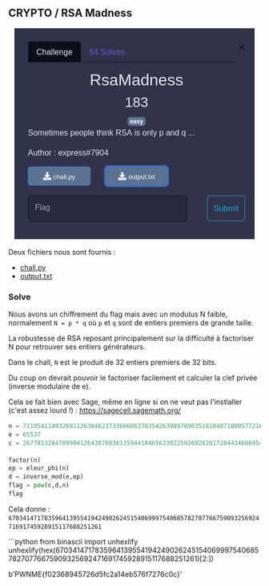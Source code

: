 ## CRYPTO / RSA Madness


<p align="center">
  <img src="img/consignes.png" />
</p>


Deux fichiers nous sont fournis :
- [chall.py](chall.py)
- [output.txt](output.txt)


### Solve

Nous avons un chiffrement du flag mais avec un modulus N faible, normalement `N = p * q` où `p` et `q` sont de entiers premiers de grande taille.

La robustesse de RSA reposant principalement sur la difficulté à factoriser N pour retrouver ses entiers générateurs.

Dans le chall, `N` est le produit de 32 entiers premiers de 32 bits.

Du coup on devrait pouvoir le factoriser facilement et calculer la clef privée (inverse modulaire de e).

Cela se fait bien avec Sage, même en ligne si on ne veut pas l'instlaller (c'est assez lourd !) : https://sagecell.sagemath.org/

```python
n = 7119541149326911263846237336068827035426390978903518184071800577216994524551352495493081918851614130414331517984836350572442636378573029918244826773120934619489882189716217950746021474614776218719283095363211027209022463670918163108226484066350208938841262463820714679754689007199511102068228362022891339
e = 65537
c = 2677813284789904126438760381359441846563302259269282617284434686954175401256426228859726004471829287478436507358546887844300713181475644091802430738029057414949633797451370298947353237612172383915668526623229664084518635473132876673558581857332713891368639409620521533432667125874667705549410188263908117

factor(n)
ep = eleur_phi(n)
d = inverse_mod(e,ep)
flag = pow(c,d,n)
flag
```
Cela donne : `670341471783596413955419424902624515406999754068578270776675909325692471691745928915117688251261`


``̀ python
from binascii import unhexlify
unhexlify(hex(670341471783596413955419424902624515406999754068578270776675909325692471691745928915117688251261)[2:])

b'PWNME{f02368945726d5fc2a14eb576f7276c0c}'
```

